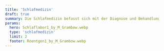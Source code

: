 ```yaml
---
title: 'Schlafmedizin'
draft: true
summary: Die Schlafmedizin befasst sich mit der Diagnose und Behandlung von Schlafstörungen und Schlafkrankheiten, um die Qualität des Schlafes und die allgemeine Gesundheit zu verbessern.
params:
  hero: Schlaflabor1_by_M_Grambow.webp
  type: 'schlafmedizin'
  limit: 2
  footer: Roentgen1_by_M_Grambow.webp
---
```

